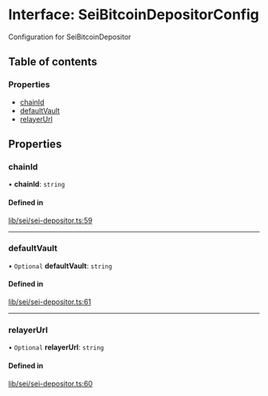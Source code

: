 # Interface: SeiBitcoinDepositorConfig

Configuration for SeiBitcoinDepositor

## Table of contents

### Properties

- [chainId](SeiBitcoinDepositorConfig.md#chainid)
- [defaultVault](SeiBitcoinDepositorConfig.md#defaultvault)
- [relayerUrl](SeiBitcoinDepositorConfig.md#relayerurl)

## Properties

### chainId

• **chainId**: `string`

#### Defined in

[lib/sei/sei-depositor.ts:59](https://github.com/jose-blockchain/tbtc-v2/blob/main/typescript/src/lib/sei/sei-depositor.ts#L59)

___

### defaultVault

• `Optional` **defaultVault**: `string`

#### Defined in

[lib/sei/sei-depositor.ts:61](https://github.com/jose-blockchain/tbtc-v2/blob/main/typescript/src/lib/sei/sei-depositor.ts#L61)

___

### relayerUrl

• `Optional` **relayerUrl**: `string`

#### Defined in

[lib/sei/sei-depositor.ts:60](https://github.com/jose-blockchain/tbtc-v2/blob/main/typescript/src/lib/sei/sei-depositor.ts#L60)
